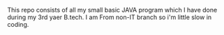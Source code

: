 This repo consists of all my small basic JAVA program which I have done during my 3rd yaer B.tech. I am From non-IT branch so i'm little slow in coding.
